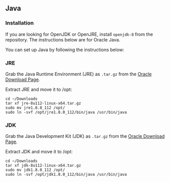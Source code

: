 ## Java

### Installation

If you are looking for OpenJDK or OpenJRE, install `openjdk-8` from the repository. The instructions below are for Oracle Java.

You can set up Java by following the instructions below:

### JRE

Grab the Java Runtime Environment (JRE) as `.tar.gz` from the [Oracle Download Page](http://www.oracle.com/technetwork/java/javase/downloads/jre8-downloads-2133155.html).

Extract JRE and move it to /opt:

```
cd ~/Downloads
tar xf jre-8u112-linux-x64.tar.gz
sudo mv jre1.8.0_112 /opt/
sudo ln -svf /opt/jre1.8.0_112/bin/java /usr/bin/java
```

### JDK

Grab the Java Development Kit (JDK) as `.tar.gz` from the [Oracle Download Page](http://www.oracle.com/technetwork/java/javase/downloads/jdk8-downloads-2133151.html).

Extract JDK and move it to /opt:

```
cd ~/Downloads
tar xf jdk-8u112-linux-x64.tar.gz
sudo mv jdk1.8.0_112 /opt/
sudo ln -svf /opt/jdk1.8.0_112/bin/java /usr/bin/java
```